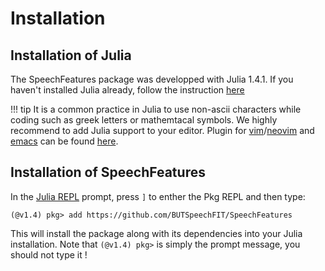 # Installation

## Installation of Julia

The SpeechFeatures package was developped with Julia 1.4.1.
If you haven't installed Julia already, follow the instruction
[here](https://julialang.org/downloads/)

!!! tip
    It is a common practice in Julia to use non-ascii characters while
    coding such as greek letters or mathemtacal symbols. We highly
    recommend to add Julia support to your editor. Plugin for
    [vim](https://www.vim.org/)/[neovim](https://neovim.io/)
    and [emacs](https://www.gnu.org/software/emacs/) can be found
    [here](https://github.com/JuliaEditorSupport).

## Installation of SpeechFeatures

In the [Julia REPL](https://docs.julialang.org/en/v1/stdlib/REPL/)
prompt, press `]` to enther the Pkg REPL and then type:
```
(@v1.4) pkg> add https://github.com/BUTSpeechFIT/SpeechFeatures
```

This will install the package along with its dependencies into your
Julia installation.
Note that `(@v1.4) pkg>` is simply the prompt message, you should not
type it !

